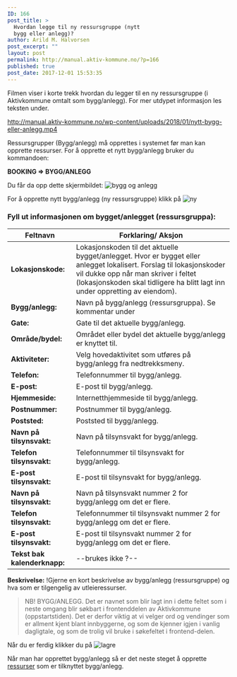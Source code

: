 ```yaml
---
ID: 166
post_title: >
  Hvordan legge til ny ressursgruppe (nytt
  bygg eller anlegg)?
author: Arild M. Halvorsen
post_excerpt: ""
layout: post
permalink: http://manual.aktiv-kommune.no/?p=166
published: true
post_date: 2017-12-01 15:53:35
---
```

Filmen viser i korte trekk hvordan du legger til en ny ressursgruppe (i Aktivkommune omtalt som bygg/anlegg). For mer utdypet informasjon les teksten under.

http://manual.aktiv-kommune.no/wp-content/uploads/2018/01/nytt-bygg-eller-anlegg.mp4

Ressursgrupper (Bygg/anlegg) må opprettes i systemet før man kan opprette ressurser. For å opprette et nytt bygg/anlegg bruker du kommandoen:

<strong>BOOKING => BYGG/ANLEGG</strong>

Du får da opp dette skjermbildet: 
![bygg og anlegg](http://manual.aktiv-kommune.no/wp-content/uploads/2017/12/skjermbildebyggoganlegg-1.png)

For å opprette nytt bygg/anlegg (ny ressursgruppe) klikk på
![ny](http://manual.aktiv-kommune.no/wp-content/uploads/2017/12/NY.png)

### Fyll ut informasjonen om bygget/anlegget (ressursgruppa):

<strong>Feltnavn</strong>| Forklaring/ Aksjon
------------------|--------------------------------------
**Lokasjonskode:** |Lokasjonskoden til det aktuelle bygget/anlegget. Hvor er bygget eller anlegget lokalisert. Forslag til lokasjonskoder vil dukke opp når man skriver i feltet (lokasjonskoden skal tidligere ha blitt lagt inn under oppretting av eiendom). 
**Bygg/anlegg:** |Navn på bygg/anlegg (ressursgruppa). Se kommentar under
**Gate:** |Gate til det aktuelle bygg/anlegg.
**Område/bydel:** |Området eller bydel det aktuelle bygg/anlegg er knyttet til.
**Aktiviteter:** |Velg hovedaktivitet som utføres på bygg/anlegg fra nedtrekksmeny.
**Telefon:** |Telefonnummer til bygg/anlegg.
**E-post:** |E-post til bygg/anlegg.
**Hjemmeside:** |Internetthjemmeside til bygg/anlegg.
**Postnummer:** |Postnummer til bygg/anlegg.
**Poststed:** |Poststed til bygg/anlegg.
**Navn på tilsynsvakt:** |Navn på tilsynsvakt for bygg/anlegg.
**Telefon tilsynsvakt:** |Telefonnummer til tilsynsvakt for bygg/anlegg.
**E-post tilsynsvakt:** |E-post til tilsynsvakt for bygg/anlegg.
**Navn på tilsynsvakt:** |Navn på tilsynsvakt nummer 2 for bygg/anlegg om det er flere.
**Telefon tilsynsvakt:** |Telefonnummer til tilsynsvakt nummer 2 for bygg/anlegg om det er flere.
**E-post tilsynsvakt:** |E-post til tilsynsvakt nummer 2 for bygg/anlegg om det er flere.
**Tekst bak kalenderknapp:** | --brukes ikke ?--
**Beskrivelse:** !Gjerne en kort beskrivelse av bygg/anlegg (ressursgruppe) og hva som er tilgengelig av utleieressurser.

>NB! BYGG/ANLEGG. Det er navnet som blir lagt inn i dette feltet som i neste omgang blir søkbart i frontenddelen av Aktivkommune (oppstartstiden). Det er derfor viktig at vi velger ord og vendinger som er allment kjent blant innbyggerne, og som de kjenner igjen i vanlig dagligtale, og som de trolig vil bruke i søkefeltet i frontend-delen.


Når du er ferdig klikker du på 
![lagre](http://manual.aktiv-kommune.no/wp-content/uploads/2017/12/lagre.png)

Når man har opprettet bygg/anlegg så er det neste steget å opprette [ressurser](http://manual.aktiv-kommune.no/?p=522) som er tilknyttet bygg/anlegg.